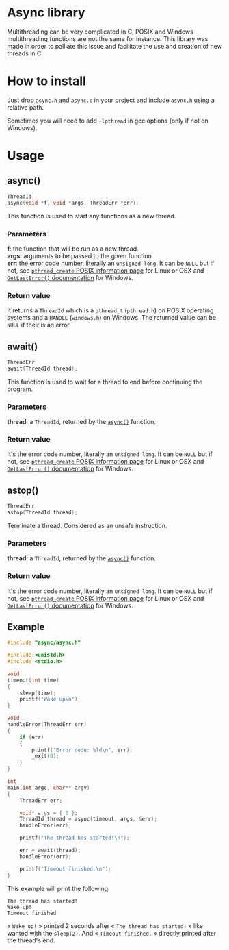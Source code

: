 # Async library
Multithreading can be very complicated in C, POSIX and Windows multithreading functions are not the same for instance.
This library was made in order to palliate this issue and facilitate the use and creation of new threads in C.


# How to install
Just drop `async.h` and `async.c` in your project and include `async.h` using a relative path.

Sometimes you will need to add `-lpthread` in gcc options (only if not on Windows).

# Usage
## async()
```c
ThreadId
async(void *f, void *args, ThreadErr *err);
```
This function is used to start any functions as a new thread. 

### Parameters
**f**: the function that will be run as a new thread.  
**args**: arguments to be passed to the given function.  
**err**: the error code number, literally an `unsigned long`. It can be `NULL` but if not, see [`pthread_create` POSIX information page](http://pubs.opengroup.org/onlinepubs/009695399/functions/pthread_create.html) for Linux or OSX and [`GetLastError()` documentation](https://msdn.microsoft.com/fr-fr/d852e148-985c-416f-a5a7-27b6914b45d4) for Windows.

### Return value
It returns a `ThreadId` which is a `pthread_t` (`pthread.h`) on POSIX operating systems and a `HANDLE` (`windows.h`) on Windows.
The returned value can be `NULL` if their is an error.


## await()
```c
ThreadErr
await(ThreadId thread);
```
This function is used to wait for a thread to end before continuing the program.

### Parameters
**thread**: a `ThreadId`, returned by the [`async()`](#async) function.

### Return value
It's the error code number, literally an `unsigned long`. It can be `NULL` but if not, see [`pthread_create` POSIX information page](http://pubs.opengroup.org/onlinepubs/009695399/functions/pthread_create.html) for Linux or OSX and [`GetLastError()` documentation](https://msdn.microsoft.com/fr-fr/d852e148-985c-416f-a5a7-27b6914b45d4) for Windows.


## astop()
```c
ThreadErr
astop(ThreadId thread);
```
Terminate a thread. Considered as an unsafe instruction.

### Parameters
**thread**: a `ThreadId`, returned by the [`async()`](#async) function.

### Return value
It's the error code number, literally an `unsigned long`. It can be `NULL` but if not, see [`pthread_create` POSIX information page](http://pubs.opengroup.org/onlinepubs/009695399/functions/pthread_create.html) for Linux or OSX and [`GetLastError()` documentation](https://msdn.microsoft.com/fr-fr/d852e148-985c-416f-a5a7-27b6914b45d4) for Windows.


## Example
```c
#include "async/async.h"

#include <unistd.h>
#include <stdio.h>

void
timeout(int time)
{
    sleep(time);
    printf("Wake up\n");
}

void
handleError(ThreadErr err)
{
    if (err)
    {
        printf("Error code: %ld\n", err);
        _exit(0);
    }
}

int
main(int argc, char** argv)
{
    ThreadErr err;

    void* args = { 2 };
    ThreadId thread = async(timeout, args, &err);
    handleError(err);

    printf("The thread has started!\n");

    err = await(thread);
    handleError(err);

    printf("Timeout finished.\n");
}
```

This example will print the following:
```
The thread has started!
Wake up!
Timeout finished
```
« `Wake up!` » printed 2 seconds after « `The thread has started!` » like wanted with the `sleep(2)`. And « `Timeout finished.` » directly printed after the thread's end.

